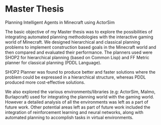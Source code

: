 # Master Thesis
Planning Intelligent Agents in Minecraft using ActorSim

The basic objective of my Master thesis was to explore the possibilities of integrating automated planning methodologies with the interactive gaming world of Minecraft. We designed hierarchical and classical planning problems to implement construction based goals in the Minecraft world and then compared and evaluated their performance. The planners used were SHOP2 for hierarchical planning (based on Common Lisp) and FF Metric planner for classical planning (PDDL Language).

SHOP2 Planner was found to produce better and faster solutions where the problem could be expressed in a hierarchical structure, whereas PDDL produced more cost-effective solutions.

We also explored the various environments/libraries (e.g: ActorSim, Malmo, Burlapcraft) used for integrating the planning world with the gaming world. However a detailed analysis of all the environments was left as a part of future work. Other potential areas left as part of future work included the integration of reinforcement learning and neural networks, along with automated planning to accomplish tasks in virtual environments.
